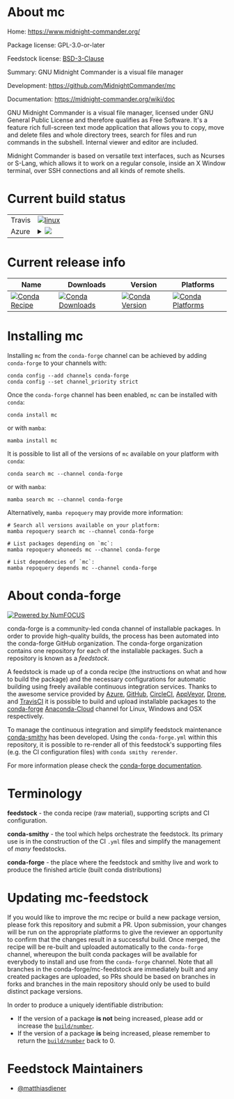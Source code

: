 About mc
========

Home: https://www.midnight-commander.org/

Package license: GPL-3.0-or-later

Feedstock license: [BSD-3-Clause](https://github.com/conda-forge/mc-feedstock/blob/main/LICENSE.txt)

Summary: GNU Midnight Commander is a visual file manager

Development: https://github.com/MidnightCommander/mc

Documentation: https://midnight-commander.org/wiki/doc

GNU Midnight Commander is a visual file manager, licensed under GNU General
Public License and therefore qualifies as Free Software. It's a feature
rich full-screen text mode application that allows you to copy, move and
delete files and whole directory trees, search for files and run commands
in the subshell. Internal viewer and editor are included.

Midnight Commander is based on versatile text interfaces, such as Ncurses
or S-Lang, which allows it to work on a regular console, inside an X Window
terminal, over SSH connections and all kinds of remote shells.


Current build status
====================


<table><tr>
    <td>Travis</td>
    <td>
      <a href="https://app.travis-ci.com/conda-forge/mc-feedstock">
        <img alt="linux" src="https://img.shields.io/travis/com/conda-forge/mc-feedstock/main.svg?label=Linux">
      </a>
    </td>
  </tr>
    
  <tr>
    <td>Azure</td>
    <td>
      <details>
        <summary>
          <a href="https://dev.azure.com/conda-forge/feedstock-builds/_build/latest?definitionId=14833&branchName=main">
            <img src="https://dev.azure.com/conda-forge/feedstock-builds/_apis/build/status/mc-feedstock?branchName=main">
          </a>
        </summary>
        <table>
          <thead><tr><th>Variant</th><th>Status</th></tr></thead>
          <tbody><tr>
              <td>linux_64_openssl1.1.1</td>
              <td>
                <a href="https://dev.azure.com/conda-forge/feedstock-builds/_build/latest?definitionId=14833&branchName=main">
                  <img src="https://dev.azure.com/conda-forge/feedstock-builds/_apis/build/status/mc-feedstock?branchName=main&jobName=linux&configuration=linux_64_openssl1.1.1" alt="variant">
                </a>
              </td>
            </tr><tr>
              <td>linux_64_openssl3</td>
              <td>
                <a href="https://dev.azure.com/conda-forge/feedstock-builds/_build/latest?definitionId=14833&branchName=main">
                  <img src="https://dev.azure.com/conda-forge/feedstock-builds/_apis/build/status/mc-feedstock?branchName=main&jobName=linux&configuration=linux_64_openssl3" alt="variant">
                </a>
              </td>
            </tr><tr>
              <td>linux_aarch64_openssl1.1.1</td>
              <td>
                <a href="https://dev.azure.com/conda-forge/feedstock-builds/_build/latest?definitionId=14833&branchName=main">
                  <img src="https://dev.azure.com/conda-forge/feedstock-builds/_apis/build/status/mc-feedstock?branchName=main&jobName=linux&configuration=linux_aarch64_openssl1.1.1" alt="variant">
                </a>
              </td>
            </tr><tr>
              <td>linux_aarch64_openssl3</td>
              <td>
                <a href="https://dev.azure.com/conda-forge/feedstock-builds/_build/latest?definitionId=14833&branchName=main">
                  <img src="https://dev.azure.com/conda-forge/feedstock-builds/_apis/build/status/mc-feedstock?branchName=main&jobName=linux&configuration=linux_aarch64_openssl3" alt="variant">
                </a>
              </td>
            </tr><tr>
              <td>linux_ppc64le_openssl1.1.1</td>
              <td>
                <a href="https://dev.azure.com/conda-forge/feedstock-builds/_build/latest?definitionId=14833&branchName=main">
                  <img src="https://dev.azure.com/conda-forge/feedstock-builds/_apis/build/status/mc-feedstock?branchName=main&jobName=linux&configuration=linux_ppc64le_openssl1.1.1" alt="variant">
                </a>
              </td>
            </tr><tr>
              <td>linux_ppc64le_openssl3</td>
              <td>
                <a href="https://dev.azure.com/conda-forge/feedstock-builds/_build/latest?definitionId=14833&branchName=main">
                  <img src="https://dev.azure.com/conda-forge/feedstock-builds/_apis/build/status/mc-feedstock?branchName=main&jobName=linux&configuration=linux_ppc64le_openssl3" alt="variant">
                </a>
              </td>
            </tr><tr>
              <td>osx_64_openssl1.1.1</td>
              <td>
                <a href="https://dev.azure.com/conda-forge/feedstock-builds/_build/latest?definitionId=14833&branchName=main">
                  <img src="https://dev.azure.com/conda-forge/feedstock-builds/_apis/build/status/mc-feedstock?branchName=main&jobName=osx&configuration=osx_64_openssl1.1.1" alt="variant">
                </a>
              </td>
            </tr><tr>
              <td>osx_64_openssl3</td>
              <td>
                <a href="https://dev.azure.com/conda-forge/feedstock-builds/_build/latest?definitionId=14833&branchName=main">
                  <img src="https://dev.azure.com/conda-forge/feedstock-builds/_apis/build/status/mc-feedstock?branchName=main&jobName=osx&configuration=osx_64_openssl3" alt="variant">
                </a>
              </td>
            </tr><tr>
              <td>osx_arm64_openssl1.1.1</td>
              <td>
                <a href="https://dev.azure.com/conda-forge/feedstock-builds/_build/latest?definitionId=14833&branchName=main">
                  <img src="https://dev.azure.com/conda-forge/feedstock-builds/_apis/build/status/mc-feedstock?branchName=main&jobName=osx&configuration=osx_arm64_openssl1.1.1" alt="variant">
                </a>
              </td>
            </tr><tr>
              <td>osx_arm64_openssl3</td>
              <td>
                <a href="https://dev.azure.com/conda-forge/feedstock-builds/_build/latest?definitionId=14833&branchName=main">
                  <img src="https://dev.azure.com/conda-forge/feedstock-builds/_apis/build/status/mc-feedstock?branchName=main&jobName=osx&configuration=osx_arm64_openssl3" alt="variant">
                </a>
              </td>
            </tr><tr>
              <td>win_64_openssl1.1.1</td>
              <td>
                <a href="https://dev.azure.com/conda-forge/feedstock-builds/_build/latest?definitionId=14833&branchName=main">
                  <img src="https://dev.azure.com/conda-forge/feedstock-builds/_apis/build/status/mc-feedstock?branchName=main&jobName=win&configuration=win_64_openssl1.1.1" alt="variant">
                </a>
              </td>
            </tr><tr>
              <td>win_64_openssl3</td>
              <td>
                <a href="https://dev.azure.com/conda-forge/feedstock-builds/_build/latest?definitionId=14833&branchName=main">
                  <img src="https://dev.azure.com/conda-forge/feedstock-builds/_apis/build/status/mc-feedstock?branchName=main&jobName=win&configuration=win_64_openssl3" alt="variant">
                </a>
              </td>
            </tr>
          </tbody>
        </table>
      </details>
    </td>
  </tr>
</table>

Current release info
====================

| Name | Downloads | Version | Platforms |
| --- | --- | --- | --- |
| [![Conda Recipe](https://img.shields.io/badge/recipe-mc-green.svg)](https://anaconda.org/conda-forge/mc) | [![Conda Downloads](https://img.shields.io/conda/dn/conda-forge/mc.svg)](https://anaconda.org/conda-forge/mc) | [![Conda Version](https://img.shields.io/conda/vn/conda-forge/mc.svg)](https://anaconda.org/conda-forge/mc) | [![Conda Platforms](https://img.shields.io/conda/pn/conda-forge/mc.svg)](https://anaconda.org/conda-forge/mc) |

Installing mc
=============

Installing `mc` from the `conda-forge` channel can be achieved by adding `conda-forge` to your channels with:

```
conda config --add channels conda-forge
conda config --set channel_priority strict
```

Once the `conda-forge` channel has been enabled, `mc` can be installed with `conda`:

```
conda install mc
```

or with `mamba`:

```
mamba install mc
```

It is possible to list all of the versions of `mc` available on your platform with `conda`:

```
conda search mc --channel conda-forge
```

or with `mamba`:

```
mamba search mc --channel conda-forge
```

Alternatively, `mamba repoquery` may provide more information:

```
# Search all versions available on your platform:
mamba repoquery search mc --channel conda-forge

# List packages depending on `mc`:
mamba repoquery whoneeds mc --channel conda-forge

# List dependencies of `mc`:
mamba repoquery depends mc --channel conda-forge
```


About conda-forge
=================

[![Powered by
NumFOCUS](https://img.shields.io/badge/powered%20by-NumFOCUS-orange.svg?style=flat&colorA=E1523D&colorB=007D8A)](https://numfocus.org)

conda-forge is a community-led conda channel of installable packages.
In order to provide high-quality builds, the process has been automated into the
conda-forge GitHub organization. The conda-forge organization contains one repository
for each of the installable packages. Such a repository is known as a *feedstock*.

A feedstock is made up of a conda recipe (the instructions on what and how to build
the package) and the necessary configurations for automatic building using freely
available continuous integration services. Thanks to the awesome service provided by
[Azure](https://azure.microsoft.com/en-us/services/devops/), [GitHub](https://github.com/),
[CircleCI](https://circleci.com/), [AppVeyor](https://www.appveyor.com/),
[Drone](https://cloud.drone.io/welcome), and [TravisCI](https://travis-ci.com/)
it is possible to build and upload installable packages to the
[conda-forge](https://anaconda.org/conda-forge) [Anaconda-Cloud](https://anaconda.org/)
channel for Linux, Windows and OSX respectively.

To manage the continuous integration and simplify feedstock maintenance
[conda-smithy](https://github.com/conda-forge/conda-smithy) has been developed.
Using the ``conda-forge.yml`` within this repository, it is possible to re-render all of
this feedstock's supporting files (e.g. the CI configuration files) with ``conda smithy rerender``.

For more information please check the [conda-forge documentation](https://conda-forge.org/docs/).

Terminology
===========

**feedstock** - the conda recipe (raw material), supporting scripts and CI configuration.

**conda-smithy** - the tool which helps orchestrate the feedstock.
                   Its primary use is in the construction of the CI ``.yml`` files
                   and simplify the management of *many* feedstocks.

**conda-forge** - the place where the feedstock and smithy live and work to
                  produce the finished article (built conda distributions)


Updating mc-feedstock
=====================

If you would like to improve the mc recipe or build a new
package version, please fork this repository and submit a PR. Upon submission,
your changes will be run on the appropriate platforms to give the reviewer an
opportunity to confirm that the changes result in a successful build. Once
merged, the recipe will be re-built and uploaded automatically to the
`conda-forge` channel, whereupon the built conda packages will be available for
everybody to install and use from the `conda-forge` channel.
Note that all branches in the conda-forge/mc-feedstock are
immediately built and any created packages are uploaded, so PRs should be based
on branches in forks and branches in the main repository should only be used to
build distinct package versions.

In order to produce a uniquely identifiable distribution:
 * If the version of a package **is not** being increased, please add or increase
   the [``build/number``](https://docs.conda.io/projects/conda-build/en/latest/resources/define-metadata.html#build-number-and-string).
 * If the version of a package **is** being increased, please remember to return
   the [``build/number``](https://docs.conda.io/projects/conda-build/en/latest/resources/define-metadata.html#build-number-and-string)
   back to 0.

Feedstock Maintainers
=====================

* [@matthiasdiener](https://github.com/matthiasdiener/)

